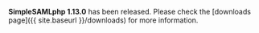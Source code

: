 **SimpleSAMLphp 1.13.0** has been released. Please check the [downloads page]({{ site.baseurl }}/downloads) for more
information.